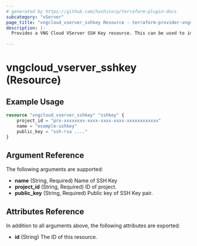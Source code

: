 ```yaml
---
# generated by https://github.com/hashicorp/terraform-plugin-docs
subcategory: "vServer"
page_title: "vngcloud_vserver_sshkey Resource - terraform-provider-vngcloud"
description: |-
  Provides a VNG Cloud VServer SSH Key resource. This can be used to import, create, and delete.
  
---
```


# vngcloud_vserver_sshkey (Resource)



## Example Usage

```terraform
resource "vngcloud_vserver_sshkey" "sshkey" {
    project_id = "pro-xxxxxxxx-xxxx-xxxx-xxxx-xxxxxxxxxxxx"
    name = "example-sshkey"
    public_key = "ssh-rsa ...."
}
```
## Argument Reference

The following arguments are supported:

- **name** (String, Required) Name of SSH Key
- **project_id** (String, Required) ID of project.
- **public_key** (String, Required) Public key of SSH Key pair.

## Attributes Reference

In addition to all arguments above, the following attributes are exported:

- **id** (String) The ID of this resource.


